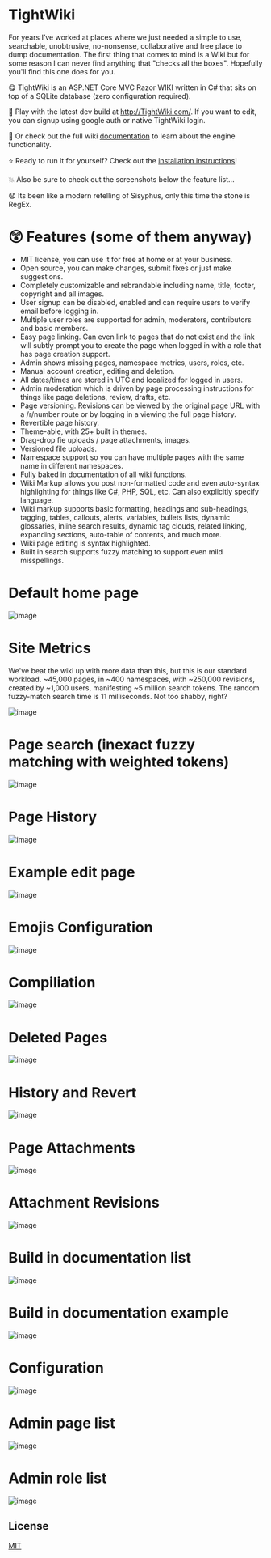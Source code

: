 # TightWiki

For years I’ve worked at places where we just needed a simple to use, searchable, unobtrusive, no-nonsense, collaborative and free place to dump documentation.
The first thing that comes to mind is a Wiki but for some reason I can never find anything that "checks all the boxes". Hopefully you'll find this one does for you.

:yum: TightWiki is an ASP.NET Core MVC Razor WIKI written in C# that sits on top of a SQLite database (zero configuration required).

:crossed_fingers: Play with the latest dev build at http://TightWiki.com/. If you want to edit, you can signup using google auth or native TightWiki login.

:eyes: Or check out the full wiki [documentation](https://tightwiki.com/Wiki%20Help%20::%20Wiki%20Help) to learn about the engine functionality.

:star: Ready to run it for yourself? Check out the [installation instructions](https://tightwiki.com/wiki_help::installation)!

:boom: Also be sure to check out the screenshots below the feature list...

:anguished: Its been like a modern retelling of Sisyphus, only this time the stone is RegEx.

# :astonished: Features (some of them anyway)
* MIT license, you can use it for free at home or at your business.
* Open source, you can make changes, submit fixes or just make suggestions.
* Completely customizable and rebrandable including name, title, footer, copyright and all images.
* User signup can be disabled, enabled and can require users to verify email before logging in.
* Multiple user roles are supported for admin, moderators, contributors and basic members.
* Easy page linking. Can even link to pages that do not exist and the link will subtly prompt you to create the page when logged in with a role that has page creation support.
* Admin shows missing pages, namespace metrics, users, roles, etc.
* Manual account creation, editing and deletion.
* All dates/times are stored in UTC and localized for logged in users.
* Admin moderation which is driven by page processing instructions for things like page deletions, review, drafts, etc.
* Page versioning. Revisions can be viewed by the original page URL with a /r/number route or by logging in a viewing the full page history.
* Revertible page history.
* Theme-able, with 25+ built in themes.
* Drag-drop fie uploads / page attachments, images.
* Versioned file uploads.
* Namespace support so you can have multiple pages with the same name in different namespaces.
* Fully baked in documentation of all wiki functions.
* Wiki Markup allows you post non-formatted code and even auto-syntax highlighting for things like C#, PHP, SQL, etc. Can also explicitly specify language.
* Wiki markup supports basic formatting, headings and sub-headings, tagging, tables, callouts, alerts, variables, bullets lists, dynamic glossaries, inline search results, dynamic tag clouds, related linking, expanding sections, auto-table of contents, and much more.
* Wiki page editing is syntax highlighted.
* Built in search supports fuzzy matching to support even mild misspellings.

# Default home page
![image](https://github.com/user-attachments/assets/7a8c0c6f-b865-415c-9b29-9833ba2cf58f)

# Site Metrics
We've beat the wiki up with more data than this, but this is our standard workload. ~45,000 pages, in ~400 namespaces, with ~250,000 revisions, created by ~1,000 users, manifesting ~5 million search tokens. The random fuzzy-match search time is 11 milliseconds. Not too shabby, right?

![image](https://github.com/user-attachments/assets/02d9da1f-e164-44ce-aee9-0c42eedc4180)

# Page search (inexact fuzzy matching with weighted tokens)
![image](https://github.com/user-attachments/assets/b3caf0eb-32cf-43ad-885d-b2c8d10ae1ef)

# Page History
![image](https://github.com/user-attachments/assets/3dba0f07-5758-4039-9b2c-0b7a354e76f3)

# Example edit page
![image](https://github.com/user-attachments/assets/10eb3281-dad9-41fe-ba11-55019515e343)

# Emojis Configuration 
![image](https://github.com/user-attachments/assets/3e78b853-d151-4ef4-ad7a-d4e68393643f)

# Compiliation
![image](https://github.com/user-attachments/assets/88510729-ce17-42aa-a2da-cb54ef2a87d6)

# Deleted Pages
![image](https://github.com/user-attachments/assets/80559132-60dc-42ab-bb51-cb66d25658df)

# History and Revert
![image](https://github.com/user-attachments/assets/92f74860-afab-421e-9db9-99040e1d4431)

# Page Attachments
![image](https://github.com/user-attachments/assets/751640d8-bd3f-4b63-ae69-916f624f09bc)

# Attachment Revisions
![image](https://github.com/user-attachments/assets/a49540cb-24b7-42a7-b955-3c6fa17a5180)

# Build in documentation list
![image](https://github.com/user-attachments/assets/00b23663-972d-4791-8698-99e54bbc601c)

# Build in documentation example
![image](https://github.com/user-attachments/assets/ab6a1893-d0b5-4ba5-8262-d71423d8d49d)

# Configuration
![image](https://github.com/user-attachments/assets/8afe427e-cafd-48cc-92e3-a67529c379a3)

# Admin page list
![image](https://github.com/user-attachments/assets/9a8068c9-2176-4ee4-8670-5f74f3470002)

# Admin role list
![image](https://github.com/user-attachments/assets/2aa340d1-c1eb-4ee9-b3c7-91ff6e4f0a7b)

## License
[MIT](https://choosealicense.com/licenses/mit/)
